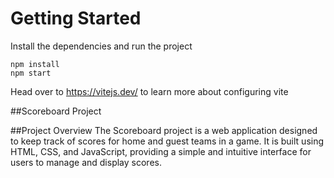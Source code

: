 # Getting Started
Install the dependencies and run the project
```
npm install
npm start
```

Head over to https://vitejs.dev/ to learn more about configuring vite

##Scoreboard Project

##Project Overview
The Scoreboard project is a web application designed to keep track of scores for home and guest teams in a game. It is built using HTML, CSS, and JavaScript, providing a simple and intuitive interface for users to manage and display scores.
